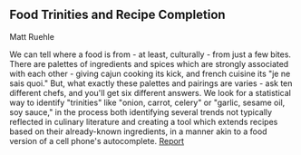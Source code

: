 ## Food Trinities and Recipe Completion

Matt Ruehle

We can tell where a food is from - at least, culturally - from just a few bites. There are palettes of ingredients and spices which are strongly associated with each other - giving cajun cooking its kick, and french cuisine its "je ne sais quoi." But, what exactly these palettes and pairings are varies - ask ten different chefs, and you'll get six different answers. We look for a statistical way to identify "trinities" like "onion, carrot, celery" or "garlic, sesame oil, soy sauce," in the process both identifying several trends not typically reflected in culinary literature and creating a tool which extends recipes based on their already-known ingredients, in a manner akin to a food version of a cell phone's autocomplete. [Report](https://github.com/matthewruehle/ThinkStats2/blob/master/reports/report3.md)
